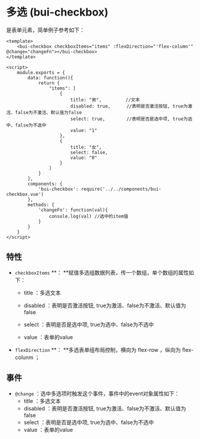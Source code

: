 # 多选 \(bui-checkbox\)

是表单元素，简单例子参考如下：

```
<template>
    <bui-checkbox checkboxItems="items" :flexDirection="'flex-column'" @change="changeFn"></bui-checkbox>
</template>

<script>
    module.exports = {
        data: function(){
            return {
                "items": [
                    {
                        title: "男",         //文本
                        disabled: true,      //表明是否激活按钮, true为激活、false为不激活、默认值为false
                        select: true,        //表明是否是选中项, true为选中、false为不选中
                        value: "1"
                    },
                    {
                        title: "女",
                        select: false,
                        value: "0"
                    }
                ]
            }
        },
        components: {
            'bui-checkbox': require('../../components/bui-checkbox.vue')
        },
        methods: {
            'changeFn': function(val){
                console.log(val) //选中的item值
            }
        }
    }
</script>
```

## 特性

* `checkboxItems` **： **赋值多选组数据列表，传一个数组，单个数组的属性如下：

  * title ：多选文本

  * disabled ：表明是否激活按钮, true为激活、false为不激活、默认值为false

  * select ：表明是否是选中项, true为选中、false为不选中

  * value ：表单的value

* `flexDirection` **： **多选表单组布局控制，横向为 flex-row ，纵向为 flex-colunm ；

## 事件

* `@change` ：选中多选项时触发这个事件，事件中的event对象属性如下：
  * title ：多选文本
  * disabled ：表明是否激活按钮, true为激活、false为不激活、默认值为false
  * select ：表明是否是选中项, true为选中、false为不选中
  * value ：表单的value




